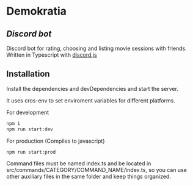 # Demokratia
## _Discord bot_


Discord bot for rating, choosing and listing movie sessions with friends.
Written in Typescript  with [discord.js](https://discord.js.org/#/)

## Installation

Install the dependencies and devDependencies and start the server.

It uses cros-env to set enviroment variables for different platforms.

For development

```sh
npm i
npm run start:dev
```

For production (Compiles to javascript)

```sh
npm run start:prod
```

Command files must be named index.ts and be located in src/commands/CATEGORY/COMMAND_NAME/index.ts, so you can use other auxiliary files in the same folder and keep things organized.
